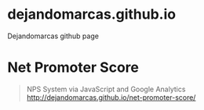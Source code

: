 # dejandomarcas.github.io
Dejandomarcas github page

Net Promoter Score
==================
> NPS System via JavaScript and Google Analytics
http://dejandomarcas.github.io/net-promoter-score/
